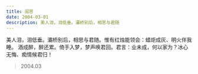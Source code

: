 ```yaml
---
title: 闺思
date: 2004-03-01
description: 美人泪，泪低垂。灞桥别后，相思与君随
---
```


美人泪，泪低垂。灞桥别后，相思与君随。惟有红烛能领会：蜡炬成灰、明火伴我睡。
酒成醉，醉还累。倚手入梦，梦声唤君回。君言：业未成，何以家为？冰心无悔、痴情候君归！

> 2004.03